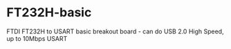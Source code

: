 FT232H-basic
============

FTDI FT232H to USART basic breakout board - can do USB 2.0 High Speed, up to 10Mbps USART

